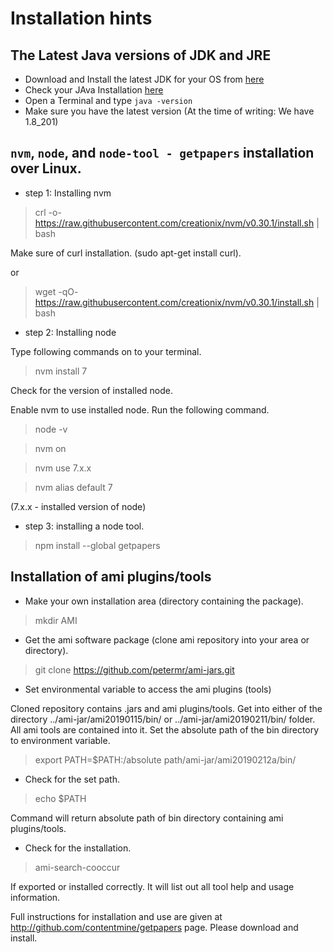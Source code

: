 # Installation hints

## The Latest Java versions of JDK and JRE

   - Download and Install the latest JDK for your OS from <a href=https://www.oracle.com/technetwork/java/javase/downloads/jdk8-downloads-2133151.html>here</a>
   - Check your JAva Installation <a href=https://www.java.com/en/download/help/version_manual.xml>here</a>
   - Open a Terminal and type <code>java -version</code>
   - Make sure you have the latest version (At the time of writing: We have 1.8_201)

## `nvm`, `node`, and `node-tool - getpapers` installation over Linux.

- step 1: Installing nvm  

>crl -o- https://raw.githubusercontent.com/creationix/nvm/v0.30.1/install.sh | bash

Make sure of curl installation. (sudo apt-get install curl).

or

>wget -qO- https://raw.githubusercontent.com/creationix/nvm/v0.30.1/install.sh | bash

- step 2: Installing node

Type following commands on to your terminal.

>nvm install 7

Check for the version of installed node.

Enable nvm to use installed node. Run the following command.
 
>node -v
 
>nvm on

>nvm use 7.x.x

>nvm alias default 7

(7.x.x - installed version of node) 

- step 3: installing a node tool.

>npm install --global getpapers

## Installation of ami plugins/tools

- Make your own installation area (directory containing the package).
   
> mkdir AMI

- Get the ami software package (clone ami repository into your area or directory).  

> git clone https://github.com/petermr/ami-jars.git

- Set environmental variable to access the ami plugins (tools)

Cloned repository contains .jars and ami plugins/tools. Get into either of the directory ../ami-jar/ami20190115/bin/ or 
../ami-jar/ami20190211/bin/ folder. All ami tools are contained into it. Set the absolute path of the bin directory to environment variable.

> export PATH=$PATH:/absolute path/ami-jar/ami20190212a/bin/


- Check for the set path.

> echo $PATH

Command will return absolute path of bin directory containing ami plugins/tools.

- Check for the installation.

> ami-search-cooccur 

If exported or installed correctly. It will list out all tool help and usage information.


Full instructions for installation and use are given at http://github.com/contentmine/getpapers page. Please download and install.



